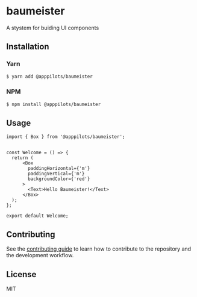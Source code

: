 # baumeister

A stystem for buiding UI components

## Installation
### Yarn
```bash
$ yarn add @apppilots/baumeister
```
### NPM
```bash
$ npm install @apppilots/baumeister
```

## Usage

```tsx
import { Box } from '@apppilots/baumeister';


const Welcome = () => {
  return (
      <Box
        paddingHorizontal={'m'}
        paddingVertical={'m'}
        backgroundColor={'red'}
      >
        <Text>Hello Baumeister!</Text>
      </Box>
  );
};

export default Welcome;

```

## Contributing

See the [contributing guide](CONTRIBUTING.md) to learn how to contribute to the repository and the development workflow.

## License

MIT
